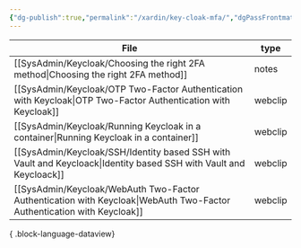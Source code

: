```yaml
---
{"dg-publish":true,"permalink":"/xardin/key-cloak-mfa/","dgPassFrontmatter":true}
---
```



| File                                                                                                                      | type    |
| ------------------------------------------------------------------------------------------------------------------------- | ------- |
| [[SysAdmin/Keycloak/Choosing the right 2FA method\|Choosing the right 2FA method]]                                     | notes   |
| [[SysAdmin/Keycloak/OTP  Two-Factor Authentication with Keycloak\|OTP  Two-Factor Authentication with Keycloak]]       | webclip |
| [[SysAdmin/Keycloak/Running Keycloak in a container\|Running Keycloak in a container]]                                 | webclip |
| [[SysAdmin/Keycloak/SSH/Identity based SSH with Vault and Keycloack\|Identity based SSH with Vault and Keycloack]]     | webclip |
| [[SysAdmin/Keycloak/WebAuth Two-Factor Authentication with Keycloak\|WebAuth Two-Factor Authentication with Keycloak]] | webclip |

{ .block-language-dataview}
